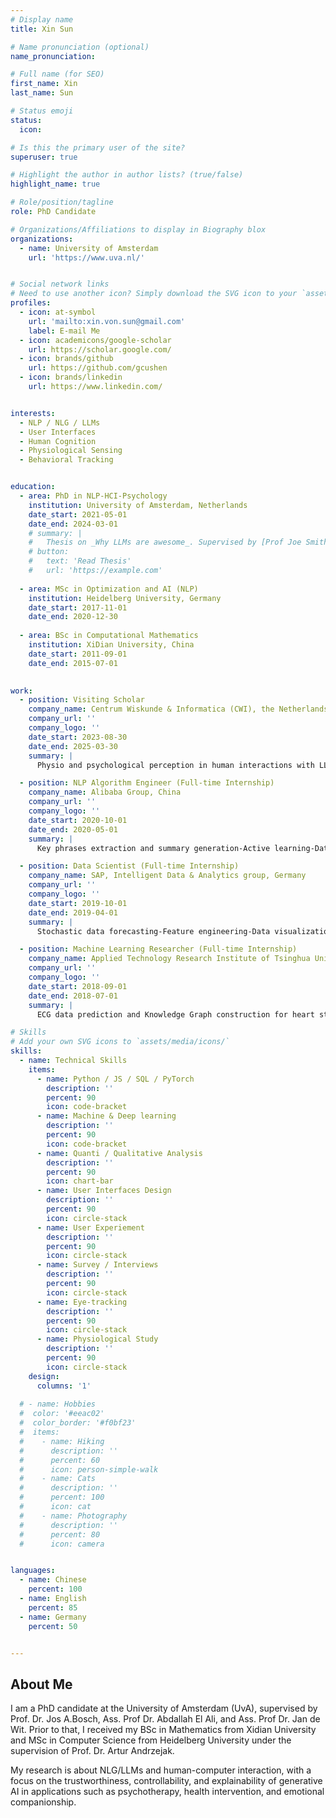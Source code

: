 ```yaml
---
# Display name
title: Xin Sun

# Name pronunciation (optional)
name_pronunciation: 

# Full name (for SEO)
first_name: Xin
last_name: Sun

# Status emoji
status:
  icon: 

# Is this the primary user of the site?
superuser: true

# Highlight the author in author lists? (true/false)
highlight_name: true

# Role/position/tagline
role: PhD Candidate

# Organizations/Affiliations to display in Biography blox
organizations:
  - name: University of Amsterdam
    url: 'https://www.uva.nl/'


# Social network links
# Need to use another icon? Simply download the SVG icon to your `assets/media/icons/` folder.
profiles:
  - icon: at-symbol
    url: 'mailto:xin.von.sun@gmail.com'
    label: E-mail Me
  - icon: academicons/google-scholar
    url: https://scholar.google.com/
  - icon: brands/github
    url: https://github.com/gcushen
  - icon: brands/linkedin
    url: https://www.linkedin.com/


interests:
  - NLP / NLG / LLMs
  - User Interfaces
  - Human Cognition 
  - Physiological Sensing
  - Behavioral Tracking


education:
  - area: PhD in NLP-HCI-Psychology
    institution: University of Amsterdam, Netherlands
    date_start: 2021-05-01
    date_end: 2024-03-01
    # summary: |
    #   Thesis on _Why LLMs are awesome_. Supervised by [Prof Joe Smith](https://example.com). 
    # button:
    #   text: 'Read Thesis'
    #   url: 'https://example.com'
  
  - area: MSc in Optimization and AI (NLP)
    institution: Heidelberg University, Germany
    date_start: 2017-11-01
    date_end: 2020-12-30
    
  - area: BSc in Computational Mathematics 
    institution: XiDian University, China
    date_start: 2011-09-01
    date_end: 2015-07-01

  
work:
  - position: Visiting Scholar
    company_name: Centrum Wiskunde & Informatica (CWI), the Netherlands
    company_url: ''
    company_logo: ''
    date_start: 2023-08-30
    date_end: 2025-03-30
    summary: |
      Physio and psychological perception in human interactions with LLMs and generative AI-driven multimodal interfaces

  - position: NLP Algorithm Engineer (Full-time Internship)
    company_name: Alibaba Group, China
    company_url: ''
    company_logo: ''
    date_start: 2020-10-01
    date_end: 2020-05-01
    summary: |
      Key phrases extraction and summary generation-Active learning-Data augmentation

  - position: Data Scientist (Full-time Internship)
    company_name: SAP, Intelligent Data & Analytics group, Germany
    company_url: ''
    company_logo: ''
    date_start: 2019-10-01
    date_end: 2019-04-01
    summary: |
      Stochastic data forecasting-Feature engineering-Data visualization

  - position: Machine Learning Researcher (Full-time Internship)
    company_name: Applied Technology Research Institute of Tsinghua University, China
    company_url: ''
    company_logo: ''
    date_start: 2018-09-01
    date_end: 2018-07-01
    summary: |
      ECG data prediction and Knowledge Graph construction for heart states

# Skills
# Add your own SVG icons to `assets/media/icons/`
skills:
  - name: Technical Skills
    items:
      - name: Python / JS / SQL / PyTorch
        description: ''
        percent: 90
        icon: code-bracket
      - name: Machine & Deep learning
        description: ''
        percent: 90
        icon: code-bracket
      - name: Quanti / Qualitative Analysis
        description: ''
        percent: 90
        icon: chart-bar
      - name: User Interfaces Design
        description: ''
        percent: 90
        icon: circle-stack
      - name: User Experiement
        description: ''
        percent: 90
        icon: circle-stack
      - name: Survey / Interviews
        description: ''
        percent: 90
        icon: circle-stack
      - name: Eye-tracking 
        description: ''
        percent: 90
        icon: circle-stack
      - name: Physiological Study
        description: ''
        percent: 90
        icon: circle-stack
    design:
      columns: '1'
  
  # - name: Hobbies
  #  color: '#eeac02'
  #  color_border: '#f0bf23'
  #  items:
  #    - name: Hiking
  #      description: ''
  #      percent: 60
  #      icon: person-simple-walk
  #    - name: Cats
  #      description: ''
  #      percent: 100
  #      icon: cat
  #    - name: Photography
  #      description: ''
  #      percent: 80
  #      icon: camera


languages:
  - name: Chinese
    percent: 100
  - name: English
    percent: 85
  - name: Germany
    percent: 50


---
```


## About Me

I am a PhD candidate at the University of Amsterdam (UvA), supervised by Prof. Dr. Jos A.Bosch, Ass. Prof Dr. Abdallah El Ali, and Ass. Prof Dr. Jan de Wit. Prior to that, I received my BSc in Mathematics from Xidian University and MSc in Computer Science from Heidelberg University under the supervision of Prof. Dr. Artur Andrzejak.

My research is about NLG/LLMs and human-computer interaction, with a focus on the trustworthiness, controllability, and explainability of generative AI in applications such as psychotherapy, health intervention, and emotional companionship. 
